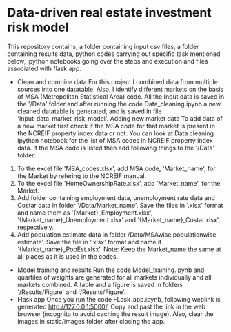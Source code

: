 # Data-driven real estate investment risk model
This repository contains, a folder containing input csv files, a folder containing results data, python codes carrying out specific task mentioned below, ipython notebooks going over the steps and execution and files associated with flask app.
* Clean and combine data For this project I combined data from multiple sources into one datatable. Also, I identify different markets on the basis of MSA (Metropolitan Statistical Area) code. All the Input data is saved in the '/Data' folder and after running the code Data_cleaning.ipynb a new cleaned datatable is generated, and is saved in file 'Input_data_market_risk_model'.
Adding new market data To add data of a new market first check if the MSA code for that market is present in the NCREIF property index data or not. You can look at Data cleaning ipython notebook for the list of MSA codes in NCREIF property index data. If the MSA code is listed then add following things to the '/Data' folder:
1.	To the excel file 'MSA_codes.xlsx', add MSA code, 'Market_name', for the Market by refering to the NCREIF manual.
2.	To the excel file 'HomeOwnershipRate.xlsx', add 'Market_name', for the Market.
3.	Add folder containing employment data, unemployment rate data and Costar data in folder '/Data/Market_name'. Save the files in '.xlsx' format and name them as '{Market}_Employment.xlsx', '{Market_name}_Unemployment.xlsx' and '{Market_name}_Costar.xlsx', respectively.
4.	Add population estimate data in folder /Data/MSAwise populationwise estimate'. Save the file in '.xlsx' format and name it '{Market_name}_PopEst.xlsx'.
Note: Keep the Market_name the same at all places as it is used in the codes.
* Model training and results Run the code Model_training.ipynb and quartiles of weights are generated for all markets individually and all markets combined. A table and a figure is saved in folders '/Results/Figure' and '/Results/Figure'.
* Flask app Once you run the code FLask_app.ipynb, following weblink is generated http://127.0.0.1:5000/. Copy and past the link in the web browser (incognito to avoid caching the result image). Also, clear the images in static/images folder after closing the app.
